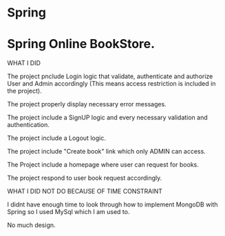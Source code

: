 # Spring
# Spring Online BookStore.

WHAT I DID

The project pnclude Login logic that validate, authenticate and authorize User and Admin accordingly (This means access restriction is included in the project).

The project properly display necessary error messages.

The project include a SignUP logic and every necessary validation  and authentication.

The project include a Logout logic.

The project include "Create book" link which only ADMIN can access.

The Project include a homepage where user can request for books.

The project respond to user book request accordingly.



WHAT I DID NOT DO BECAUSE OF TIME CONSTRAINT 

I didnt have enough time to look through how to implement MongoDB with Spring so I used MySql which I am used to.

No much design.


